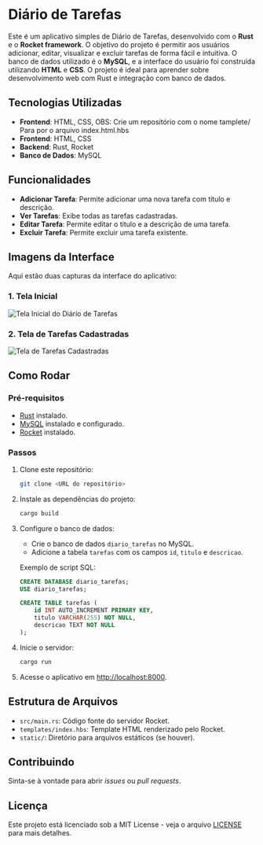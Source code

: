 # Diário de Tarefas

Este é um aplicativo simples de Diário de Tarefas, desenvolvido com o **Rust** e o **Rocket framework**. O objetivo do projeto é permitir aos usuários adicionar, editar, visualizar e excluir tarefas de forma fácil e intuitiva. O banco de dados utilizado é o **MySQL**, e a interface do usuário foi construída utilizando **HTML** e **CSS**. O projeto é ideal para aprender sobre desenvolvimento web com Rust e integração com banco de dados.

## Tecnologias Utilizadas
- **Frontend**: HTML, CSS, OBS: Crie um repositório com  o nome tamplete/ Para por o arquivo index.html.hbs
- **Frontend**: HTML, CSS
- **Backend**: Rust, Rocket
- **Banco de Dados**: MySQL

## Funcionalidades

- **Adicionar Tarefa**: Permite adicionar uma nova tarefa com título e descrição.
- **Ver Tarefas**: Exibe todas as tarefas cadastradas.
- **Editar Tarefa**: Permite editar o título e a descrição de uma tarefa.
- **Excluir Tarefa**: Permite excluir uma tarefa existente.

## Imagens da Interface

Aqui estão duas capturas da interface do aplicativo:

### 1. Tela Inicial

![Tela Inicial do Diário de Tarefas](img/img01.png)

### 2. Tela de Tarefas Cadastradas

![Tela de Tarefas Cadastradas](img/img02.png)

## Como Rodar

### Pré-requisitos

- [Rust](https://www.rust-lang.org/tools/install) instalado.
- [MySQL](https://dev.mysql.com/downloads/) instalado e configurado.
- [Rocket](https://rocket.rs/) instalado.

### Passos

1. Clone este repositório:
    ```bash
    git clone <URL do repositório>
    ```

2. Instale as dependências do projeto:
    ```bash
    cargo build
    ```

3. Configure o banco de dados:
    - Crie o banco de dados `diario_tarefas` no MySQL.
    - Adicione a tabela `tarefas` com os campos `id`, `titulo` e `descricao`.

    Exemplo de script SQL:
    ```sql
    CREATE DATABASE diario_tarefas;
    USE diario_tarefas;

    CREATE TABLE tarefas (
        id INT AUTO_INCREMENT PRIMARY KEY,
        titulo VARCHAR(255) NOT NULL,
        descricao TEXT NOT NULL
    );
    ```

4. Inicie o servidor:
    ```bash
    cargo run
    ```

5. Acesse o aplicativo em [http://localhost:8000](http://localhost:8000).

## Estrutura de Arquivos

- `src/main.rs`: Código fonte do servidor Rocket.
- `templates/index.hbs`: Template HTML renderizado pelo Rocket.
- `static/`: Diretório para arquivos estáticos (se houver).

## Contribuindo

Sinta-se à vontade para abrir *issues* ou *pull requests*.

## Licença

Este projeto está licenciado sob a MIT License - veja o arquivo [LICENSE](LICENSE) para mais detalhes.


